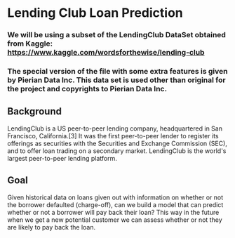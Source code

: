 # Lending Club Loan Prediction
### We will be using a subset of the LendingClub DataSet obtained from Kaggle: https://www.kaggle.com/wordsforthewise/lending-club

### The special version of the file with some extra features is given by Pierian Data Inc. This data set is used other than original for the project and copyrights to Pierian Data Inc.

## Background

LendingClub is a US peer-to-peer lending company, headquartered in San Francisco, California.[3] It was the first peer-to-peer lender to register its offerings as securities with the Securities and Exchange Commission (SEC), and to offer loan trading on a secondary market. LendingClub is the world's largest peer-to-peer lending platform.

## Goal

Given historical data on loans given out with information on whether or not the borrower defaulted (charge-off), can we build a model that can predict whether or not a borrower will pay back their loan? This way in the future when we get a new potential customer we can assess whether or not they are likely to pay back the loan.


